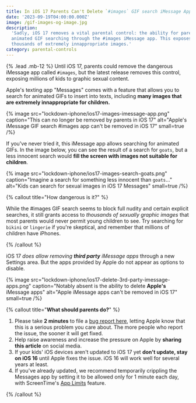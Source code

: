 ```yaml
---
title: In iOS 17 Parents Can't Delete `#images` GIF search iMessage App
date: '2023-09-19T04:00:00.000Z'
image: /gif-images-og-image.jpg
description:
  'Sadly, iOS 17 removes a vital parental control: the ability for parents to disable
  animated GIF searching through the #images iMessage app. This exposes children to
  thousands of extremely innappropriate images.'
category: parental-controls
---
```


{% .lead .mb-12 %} Until iOS 17, parents could remove the dangerous iMessage app called
`#images`, but the latest release removes this control, exposing millions of kids to
graphic sexual content.

Apple's texting app "Messages" comes with a feature that allows you to search for animated
GIFs to insert into texts, including **many images that are extremely innappropriate for
children.**

{% image src="lockdown-iphone/ios17-images-imessage-app.png" caption="This can no longer be removed by parents in iOS 17" alt="Apple's iMessage GIF search #images app can't be removed in iOS 17" small=true /%}

If you've never tried it, this iMessage app allows searching for animated GIFs. In the
image below, you can see the result of a search for `goats`, but a less innocent search
would **fill the screen with images not suitable for children**.

{% image src="lockdown-iphone/ios17-images-search-goats.png" caption="Imagine a search for something less innocent than <code>goats</code>..." alt="Kids can search for sexual images in iOS 17 Messages" small=true /%}

{% callout title="How dangerous is it?" %}

While the #images GIF search seems to block full nudity and certain explicit searches, it
still grants access to _thousands of sexually graphic images_ that most parents would
never permit young children to see. Try searching for `bikini` or `lingerie` if you're
skeptical, and remember that millions of children have iPhones.

{% /callout %}

iOS 17 _does allow removing **third party** iMessage apps_ through a new Settings area.
But the apps provided by Apple do not appear as options to disable.

{% image src="lockdown-iphone/ios17-delete-3rd-party-imessage-apps.png" caption="Notably absent is the ability to delete <b>Apple's</b> iMessage apps" alt="Apple iMessage apps can't be removed in iOS 17" small=true /%}

{% callout title="<b class='text-2xl'>What should parents do?</b>" %}

1. Please take **2 minutes** to file a
   [bug report here](https://www.apple.com/feedback/messages-ios-ipados.html), letting
   Apple know that this is a serious problem you care about. The more people who report
   the issue, the sooner it will get fixed.
2. Help raise awareness and increase the pressure on Apple by **sharing this article** on
   social media.
3. If your kids' iOS devices aren't updated to iOS 17 yet **don't update, stay on iOS 16**
   until Apple fixes the issue. iOS 16 will work well for several years at least.
4. If you've already updated, we recommend temporarily crippling the Messages app by
   setting it to be allowed only for 1 minute each day, with ScreenTime's
   [App Limits](/docs/definitive-guide-to-locking-down-an-iphone#app-limits) feature.

{% /callout %}
